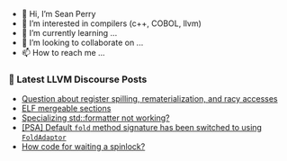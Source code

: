 - 👋 Hi, I’m Sean Perry
- 👀 I’m interested in compilers (c++, COBOL, llvm)
- 🌱 I’m currently learning ...
- 💞️ I’m looking to collaborate on ...
- 📫 How to reach me ...

<!---
s66perry/s66perry is a ✨ special ✨ repository because its `README.md` (this file) appears on your GitHub profile.
You can click the Preview link to take a look at your changes.
--->
### 📕 Latest LLVM Discourse Posts

<!-- DISCOURSE-LLVM:START -->
- [Question about register spilling, rematerialization, and racy accesses](https://discourse.llvm.org/t/question-about-register-spilling-rematerialization-and-racy-accesses/68280#post_1)
- [ELF mergeable sections](https://discourse.llvm.org/t/elf-mergeable-sections/68279#post_1)
- [Specializing std::formatter not working?](https://discourse.llvm.org/t/specializing-std-formatter-not-working/68278#post_1)
- [[PSA] Default `fold` method signature has been switched to using `FoldAdaptor`](https://discourse.llvm.org/t/psa-default-fold-method-signature-has-been-switched-to-using-foldadaptor/68277#post_1)
- [How code for waiting a spinlock?](https://discourse.llvm.org/t/how-code-for-waiting-a-spinlock/68269#post_3)
<!-- DISCOURSE-LLVM:END -->
